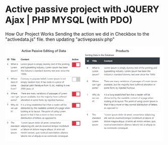# Active passive project with JQUERY Ajax | PHP MYSQL (with PDO)
How Our Project Works
Sending the action we did in Checkbox to the "activedata.js" file. then updating "activepassiv.php"

<p align="center">
  <img src="https://github.com/FRTYZ/Active-passive-project-with-JQUERY-Ajax---PHP-MYSQL--with-PDO-/blob/main/img/ss/home.png">
</p>
